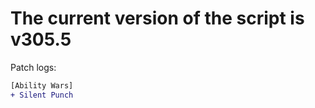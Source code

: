 # The current version of the script is v305.5
Patch logs:  
```diff
[Ability Wars]
+ Silent Punch
```
